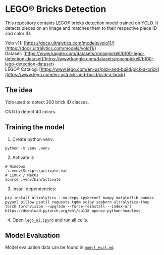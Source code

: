 # LEGO® Bricks Detection

This repository contains LEGO® bricks detection model trained on YOLO. It detects pieces on an image and matches them to their respective piece ID and color ID.

Yolo v11: [https://docs.ultralytics.com/models/yolo11/](https://docs.ultralytics.com/models/yolo11/) \
Dataset: [https://www.kaggle.com/datasets/ronanpickell/b100-lego-detection-dataset](https://www.kaggle.com/datasets/ronanpickell/b100-lego-detection-dataset) \
LEGO® Catalog: [https://www.lego.com/en-us/pick-and-build/pick-a-brick](https://www.lego.com/en-us/pick-and-build/pick-a-brick)

## The idea

Yolo used to detect 200 brick ID classes.

CNN to detect 40 colors.

## Training the model

1. Create python venv:

```terminal
python -m venv .venv
```

2. Activate it:

```terminal
# Windows
.\.venv\Scripts\activate.bat
# Linux / MacOs
source .venv/bin/activate
```

3. Install dependencies:

```terminal
pip install ultralytics --no-deps ipykernel numpy matplotlib pandas pyyaml pillow psutil requests tqdm scipy seaborn ultralytics-thop torch torchvision --upgrade --force-reinstall --index-url https://download.pytorch.org/whl/cu118 opencv-python-headless
```

4. Open [`lego_ai.ipynb`](./lego_ai.ipynb) and run all cells.

## Model Evaluation

Model evaluation data can be found in [`model_eval.md`](./model_eval.md).
